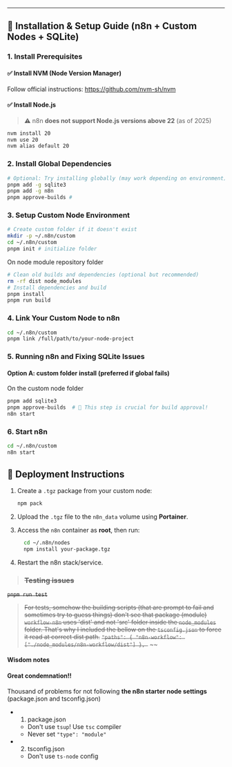 ---

## 🔧 Installation & Setup Guide (n8n + Custom Nodes + SQLite)

### 1. Install Prerequisites

#### ✅ Install NVM (Node Version Manager)
Follow official instructions: https://github.com/nvm-sh/nvm

#### ✅ Install Node.js
> ⚠️ n8n **does not support Node.js versions above 22** (as of 2025)



```bash
nvm install 20
nvm use 20
nvm alias default 20
```

### 2. Install Global Dependencies

```bash
# Optional: Try installing globally (may work depending on environment)
pnpm add -g sqlite3
pnpm add -g n8n
pnpm approve-builds # 
```

### 3. Setup Custom Node Environment

```bash
# Create custom folder if it doesn't exist
mkdir -p ~/.n8n/custom
cd ~/.n8n/custom
pnpm init # initialize folder
``` 

On node module repository folder

```bash
# Clean old builds and dependencies (optional but recommended)
rm -rf dist node_modules
# Install dependencies and build
pnpm install
pnpm run build
```

### 4. Link Your Custom Node to n8n

```bash
cd ~/.n8n/custom
pnpm link /full/path/to/your-node-project
```

### 5. Running n8n and Fixing SQLite Issues 

#### Option A: custom folder install (preferred if global fails)

On the custom node folder

```bash
pnpm add sqlite3
pnpm approve-builds  # 🧠 This step is crucial for build approval!
n8n start
```

### 6. Start n8n 

```bash
cd ~/.n8n/custom
n8n start
```

## 🚀 Deployment Instructions

1. Create a `.tgz` package from your custom node:
   ```bash
   npm pack
   ```

2. Upload the `.tgz` file to the `n8n_data` volume using **Portainer**.

3. Access the `n8n` container as **root**, then run:
   ```bash
	 cd ~/.n8n/nodes	 
	 npm install your-package.tgz
   ```

4. Restart the n8n stack/service.


>### ~~Testing issues~~ 
> 
~~`pnpm run test`~~
> ~~For tests, somehow the building scripts (that are prompt to fail and sometimes try to guess things) 
don't see that package (module) `workflow-n8n` uses 'dist' and not 'src' folder inside the `node_modules` folder. 
That's why I included the bellow on the `tsconfig.json` to force it read at correct dist path.~~
~~`"paths": {
      "n8n-workflow": ["./node_modules/n8n-workflow/dist"]
    },
`~~
~~

#### Wisdom notes

#### **Great condemnation!!**
Thousand of problems for not following **the n8n starter node settings** (package.json and tsconfig.json) 
- 1. package.json
  - Don't use `tsup`! Use `tsc` compiler
  - Never set `"type": "module"`
- 2. tsconfig.json
  - Don't use `ts-node` config
